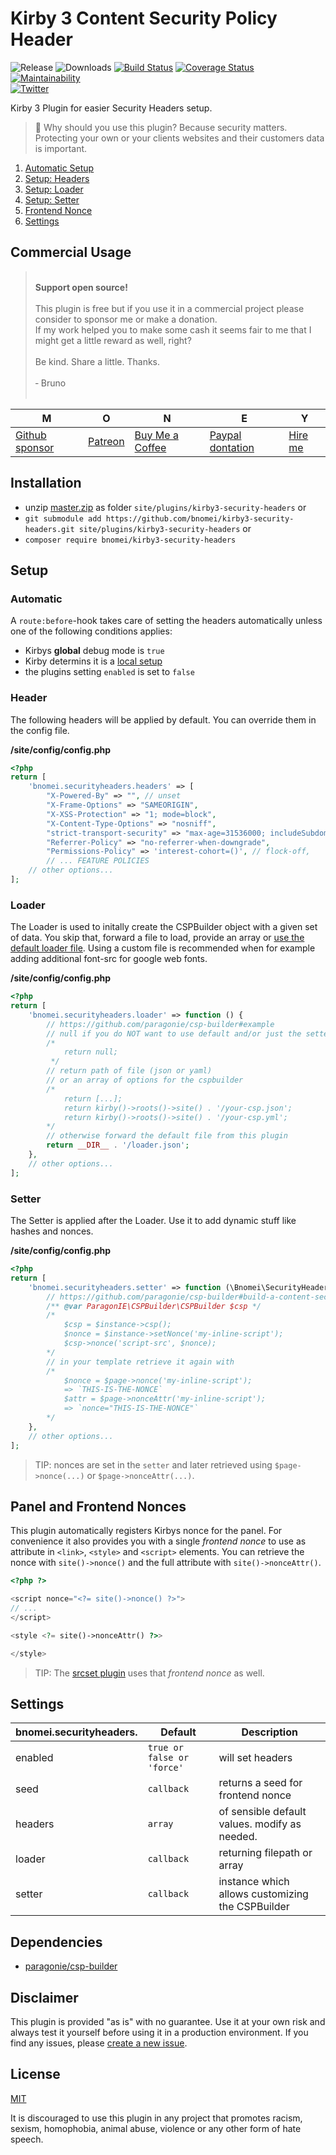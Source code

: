 # Kirby 3 Content Security Policy Header

![Release](https://flat.badgen.net/packagist/v/bnomei/kirby3-security-headers?color=ae81ff)
![Downloads](https://flat.badgen.net/packagist/dt/bnomei/kirby3-security-headers?color=272822)
[![Build Status](https://flat.badgen.net/travis/bnomei/kirby3-security-headers)](https://travis-ci.com/bnomei/kirby3-security-headers)
[![Coverage Status](https://flat.badgen.net/coveralls/c/github/bnomei/kirby3-security-headers)](https://coveralls.io/github/bnomei/kirby3-security-headers) 
[![Maintainability](https://flat.badgen.net/codeclimate/maintainability/bnomei/kirby3-security-headers)](https://codeclimate.com/github/bnomei/kirby3-security-headers)  
[![Twitter](https://flat.badgen.net/badge/twitter/bnomei?color=66d9ef)](https://twitter.com/bnomei)

Kirby 3 Plugin for easier Security Headers setup.

> 🔐 Why should you use this plugin? Because security matters. Protecting your own or your clients websites and their customers data is important.

1. [Automatic Setup](https://github.com/bnomei/kirby3-security-headers#automatic)
1. [Setup: Headers](https://github.com/bnomei/kirby3-security-headers#headers)
1. [Setup: Loader](https://github.com/bnomei/kirby3-security-headers#loader)
1. [Setup: Setter](https://github.com/bnomei/kirby3-security-headers#setter)
1. [Frontend Nonce](https://github.com/bnomei/kirby3-security-headers#frontend-nonce)
1. [Settings](https://github.com/bnomei/kirby3-security-headers#settings)

## Commercial Usage

> <br>
> <b>Support open source!</b><br><br>
> This plugin is free but if you use it in a commercial project please consider to sponsor me or make a donation.<br>
> If my work helped you to make some cash it seems fair to me that I might get a little reward as well, right?<br><br>
> Be kind. Share a little. Thanks.<br><br>
> &dash; Bruno<br>
> &nbsp; 

| M | O | N | E | Y |
|---|----|---|---|---|
| [Github sponsor](https://github.com/sponsors/bnomei) | [Patreon](https://patreon.com/bnomei) | [Buy Me a Coffee](https://buymeacoff.ee/bnomei) | [Paypal dontation](https://www.paypal.me/bnomei/15) | [Hire me](mailto:b@bnomei.com?subject=Kirby) |

## Installation

- unzip [master.zip](https://github.com/bnomei/kirby3-security-headers/archive/master.zip) as folder `site/plugins/kirby3-security-headers` or
- `git submodule add https://github.com/bnomei/kirby3-security-headers.git site/plugins/kirby3-security-headers` or
- `composer require bnomei/kirby3-security-headers`

## Setup

### Automatic

A `route:before`-hook takes care of setting the headers automatically unless one of the following conditions applies:

- Kirbys **global** debug mode is `true`
- Kirby determins it is a [local setup](https://github.com/getkirby/kirby/blob/03d6e96aa27f631e5311cb6c2109e1510505cab7/src/Cms/System.php#L190)
- the plugins setting `enabled` is set to `false`

### Header

The following headers will be applied by default. You can override them in the config file.

**/site/config/config.php**
```php
<?php
return [
    'bnomei.securityheaders.headers' => [
        "X-Powered-By" => "", // unset
        "X-Frame-Options" => "SAMEORIGIN",
        "X-XSS-Protection" => "1; mode=block",
        "X-Content-Type-Options" => "nosniff",
        "strict-transport-security" => "max-age=31536000; includeSubdomains",
        "Referrer-Policy" => "no-referrer-when-downgrade",
        "Permissions-Policy" => 'interest-cohort=()', // flock-off,
        // ... FEATURE POLICIES
    // other options...
];
```

### Loader

The Loader is used to initally create the CSPBuilder object with a given set of data. You skip that, forward a file to load, provide an array or [use the default loader file](https://github.com/bnomei/kirby3-security-headers/blob/master/loader.json). Using a custom file is recommended when for example adding additional font-src for google web fonts. 

**/site/config/config.php**
```php
<?php
return [
    'bnomei.securityheaders.loader' => function () {
        // https://github.com/paragonie/csp-builder#example
        // null if you do NOT want to use default and/or just the setter
        /*
            return null;
         */
        // return path of file (json or yaml)
        // or an array of options for the cspbuilder
        /*
            return [...];
            return kirby()->roots()->site() . '/your-csp.json';
            return kirby()->roots()->site() . '/your-csp.yml';
        */
        // otherwise forward the default file from this plugin
        return __DIR__ . '/loader.json';
    },
    // other options...
];
```

### Setter

The Setter is applied after the Loader. Use it to add dynamic stuff like hashes and nonces. 

**/site/config/config.php**
```php
<?php
return [
    'bnomei.securityheaders.setter' => function (\Bnomei\SecurityHeaders $instance) {
        // https://github.com/paragonie/csp-builder#build-a-content-security-policy-programmatically
        /** @var ParagonIE\CSPBuilder\CSPBuilder $csp */
        /*
            $csp = $instance->csp();
            $nonce = $instance->setNonce('my-inline-script');
            $csp->nonce('script-src', $nonce);
        */
        // in your template retrieve it again with
        /*
            $nonce = $page->nonce('my-inline-script');
            => `THIS-IS-THE-NONCE`
            $attr = $page->nonceAttr('my-inline-script');
            => `nonce="THIS-IS-THE-NONCE"`
        */
    },
    // other options...
];
```

> TIP: nonces are set in the `setter` and later retrieved using `$page->nonce(...)` or `$page->nonceAttr(...)`.

## Panel and Frontend Nonces

This plugin automatically registers Kirbys nonce for the panel. For convenience it also provides you with a single *frontend nonce* to use as attribute in `<link>`, `<style>` and `<script>` elements. You can retrieve the nonce with `site()->nonce()` and the full attribute with `site()->nonceAttr()`.

```php
<?php ?>

<script nonce="<?= site()->nonce() ?>">
// ...
</script>

<style <?= site()->nonceAttr() ?>>

</style>
```

> TIP: The [srcset plugin](https://github.com/bnomei/kirby3-srcset/) uses that *frontend nonce* as well.

## Settings

| bnomei.securityheaders.   | Default        | Description               |            
|---------------------------|----------------|---------------------------|
| enabled | `true or false or 'force'` | will set headers |
| seed | `callback` | returns a seed for frontend nonce |
| headers | `array` | of sensible default values. modify as needed. |
| loader | `callback` | returning filepath or array |
| setter | `callback` |  instance which allows customizing the CSPBuilder |

## Dependencies
 
 - [paragonie/csp-builder](https://github.com/paragonie/csp-builder)

## Disclaimer

This plugin is provided "as is" with no guarantee. Use it at your own risk and always test it yourself before using it in a production environment. If you find any issues, please [create a new issue](https://github.com/bnomei/kirby3-security-headers/issues/new).

## License

[MIT](https://opensource.org/licenses/MIT)

It is discouraged to use this plugin in any project that promotes racism, sexism, homophobia, animal abuse, violence or any other form of hate speech.
